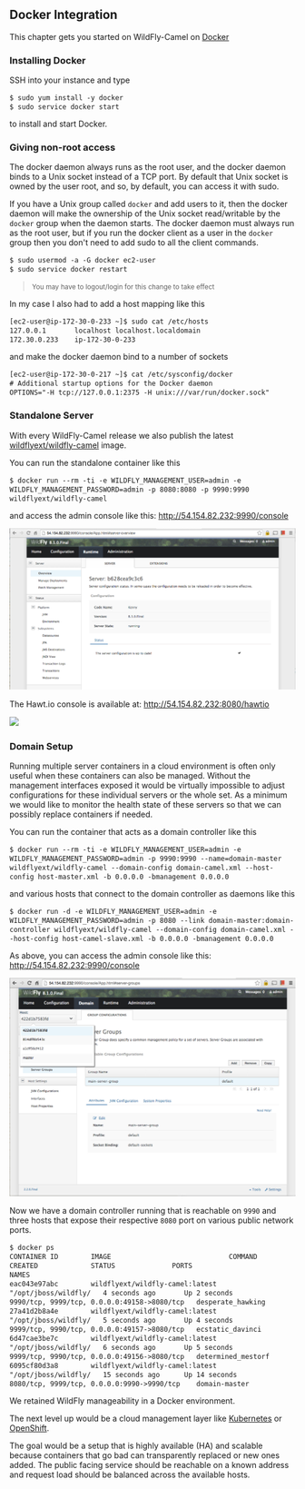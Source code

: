 ## Docker Integration

This chapter gets you started on WildFly-Camel on [Docker](https://www.docker.com/)  

### Installing Docker

SSH into your instance and type 

```
$ sudo yum install -y docker
$ sudo service docker start
``` 

to install and start Docker.

### Giving non-root access

The docker daemon always runs as the root user, and the docker daemon binds to a Unix socket instead of a TCP port. By default that Unix socket is owned by the user root, and so, by default, you can access it with sudo.

If you have a Unix group called `docker` and add users to it, then the docker daemon will make the ownership of the Unix socket read/writable by the `docker` group when the daemon starts. The docker daemon must always run as the root user, but if you run the docker client as a user in the `docker` group then you don't need to add sudo to all the client commands.

```
$ sudo usermod -a -G docker ec2-user
$ sudo service docker restart
``` 

> <small>You may have to logout/login for this change to take effect</small>

In my case I also had to add a host mapping like this

```
[ec2-user@ip-172-30-0-233 ~]$ sudo cat /etc/hosts
127.0.0.1       localhost localhost.localdomain
172.30.0.233	ip-172-30-0-233
```

and make the docker daemon bind to a number of sockets

```
[ec2-user@ip-172-30-0-217 ~]$ cat /etc/sysconfig/docker
# Additional startup options for the Docker daemon
OPTIONS="-H tcp://127.0.0.1:2375 -H unix:///var/run/docker.sock"
```

### Standalone Server

With every WildFly-Camel release we also publish the latest [wildflyext/wildfly-camel](https://registry.hub.docker.com/u/wildflyext/wildfly-camel/) image.

You can run the standalone container like this

```
$ docker run --rm -ti -e WILDFLY_MANAGEMENT_USER=admin -e WILDFLY_MANAGEMENT_PASSWORD=admin -p 8080:8080 -p 9990:9990 wildflyext/wildfly-camel
```

and access the admin console like this: http://54.154.82.232:9990/console

![](../images/console-standalone.png)

The Hawt.io console is available at: http://54.154.82.232:8080/hawtio

![](../images/hawtio-camel-01.png)

### Domain Setup

Running multiple server containers in a cloud environment is often only useful when these containers can also be managed. Without the management interfaces exposed it would be virtually impossible to adjust configurations for these individual servers or the whole set. As a minimum we would like to monitor the health state of these servers so that we can possibly replace containers if needed.

You can run the container that acts as a domain controller like this

```
$ docker run --rm -ti -e WILDFLY_MANAGEMENT_USER=admin -e WILDFLY_MANAGEMENT_PASSWORD=admin -p 9990:9990 --name=domain-master wildflyext/wildfly-camel --domain-config domain-camel.xml --host-config host-master.xml -b 0.0.0.0 -bmanagement 0.0.0.0
```

and various hosts that connect to the domain controller as daemons like this

```
$ docker run -d -e WILDFLY_MANAGEMENT_USER=admin -e WILDFLY_MANAGEMENT_PASSWORD=admin -p 8080 --link domain-master:domain-controller wildflyext/wildfly-camel --domain-config domain-camel.xml --host-config host-camel-slave.xml -b 0.0.0.0 -bmanagement 0.0.0.0
```

As above, you can access the admin console like this: http://54.154.82.232:9990/console

![](../images/console-domain.png)

Now we have a domain controller running that is reachable on `9990` and three hosts that expose their respective `8080` port on various public network ports.

```
$ docker ps
CONTAINER ID        IMAGE                             COMMAND                CREATED             STATUS              PORTS                                         NAMES
eac043e97abc        wildflyext/wildfly-camel:latest   "/opt/jboss/wildfly/   4 seconds ago       Up 2 seconds        9990/tcp, 9999/tcp, 0.0.0.0:49158->8080/tcp   desperate_hawking    
27a41d2b8a4e        wildflyext/wildfly-camel:latest   "/opt/jboss/wildfly/   5 seconds ago       Up 4 seconds        9999/tcp, 9990/tcp, 0.0.0.0:49157->8080/tcp   ecstatic_davinci     
6d47cae3be7c        wildflyext/wildfly-camel:latest   "/opt/jboss/wildfly/   6 seconds ago       Up 5 seconds        9999/tcp, 9990/tcp, 0.0.0.0:49156->8080/tcp   determined_mestorf   
6095cf80d3a8        wildflyext/wildfly-camel:latest   "/opt/jboss/wildfly/   15 seconds ago      Up 14 seconds       8080/tcp, 9999/tcp, 0.0.0.0:9990->9990/tcp    domain-master        
```

We retained WildFly manageability in a Docker environment.

The next level up would be a cloud management layer like [Kubernetes](https://github.com/GoogleCloudPlatform/kubernetes/blob/master/README.md) or [OpenShift](https://www.openshift.com/products/origin). 

The goal would be a setup that is highly available (HA) and scalable because containers that go bad can transparently replaced or new ones added. The public facing service should be reachable on a known address and request load should be balanced across the available hosts.  






